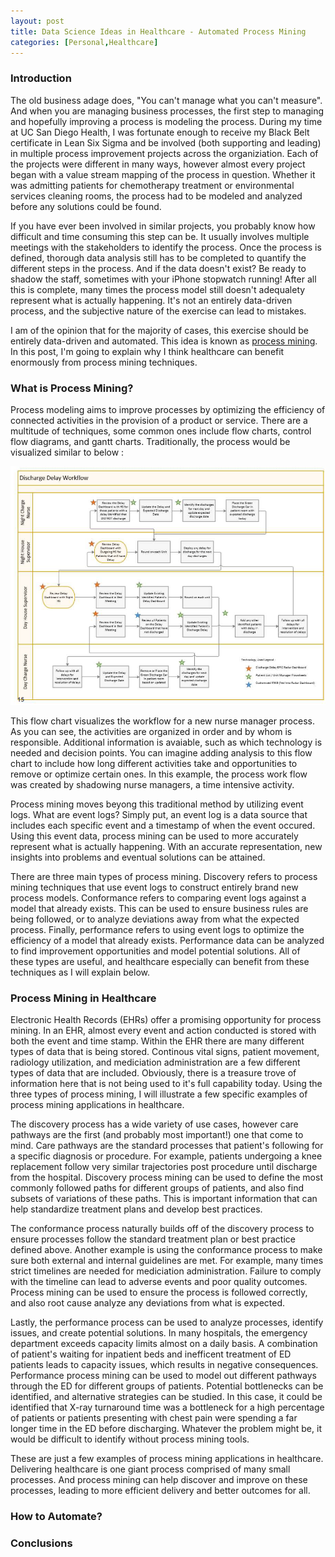 ```yaml
---
layout: post
title: Data Science Ideas in Healthcare - Automated Process Mining
categories: [Personal,Healthcare]
---
```


### Introduction

The old business adage does, "You can't manage what you can't measure".  And when you are managing business processes, the first step to managing and hopefully improving a process is modeling the process.  During my time at UC San Diego Health, I was fortunate enough to receive my Black Belt certificate in Lean Six Sigma and be involved (both supporting and leading) in multiple process improvement projects across the organiziation.  Each of the projects were different in many ways, however almost every project began with a value stream mapping of the process in question.  Whether it was admitting patients for chemotherapy treatment or environmental services cleaning rooms, the process had to be modeled and analyzed before any solutions could be found.  

If you have ever been involved in similar projects, you probably know how difficult and time consuming this step can be.  It usually involves multiple meetings with the stakeholders to identify the process. Once the process is defined, thorough data analysis still has to be completed to quantify the different steps in the process.  And if the data doesn't exist?  Be ready to shadow the staff, sometimes with your iPhone stopwatch running!  After all this is complete, many times the process model still doesn't adequalety represent what is actually happening.  It's not an entirely data-driven process, and the subjective nature of the exercise can lead to mistakes.  

I am of the opinion that for the majority of cases, this exercise should be entirely data-driven and automated. This idea is known as [process mining](https://en.wikipedia.org/wiki/Process_mining).  In this post, I'm going to explain why I think healthcare can benefit enormously from process mining techniques.    

### What is Process Mining?

Process modeling aims to improve processes by optimizing the efficiency of connected activities in the provision of a product or service. There are a multitude of techniques, some common ones include flow charts, control flow diagrams, and gantt charts. Traditionally, the process would be visualized similar to below :

<img src="/images/delay_pic.PNG" alt="Discharge Delay Workflow"/>

This flow chart visualizes the workflow for a new nurse manager process.  As you can see, the activities are organized in order and by whom is responsible. Additional information is avaiable, such as which technology is needed and decision points.  You can imagine adding analysis to this flow chart to include how long different activities take and opportunities to remove or optimize certain ones.  In this example, the process work flow was created by shadowing nurse managers, a time intensive activity.  

Process mining moves beyong this traditional method by utilizing event logs.  What are event logs? Simply put, an event log is a data source that includes each specific event and a timestamp of when the event occured.  Using this event data, process mining can be used to more accurately represent what is actually happening.  With an accurate representation, new insights into problems and eventual solutions can be attained. 

There are three main types of process mining.  Discovery refers to process mining techniques that use event logs to construct entirely brand new process models. Conformance refers to comparing event logs against a model that already exists. This can be used to ensure business rules are being followed, or to analyze deviations away from what the expected process.  Finally, performance refers to using event logs to optimize the efficiency of a model that already exists.  Performance data can be analyzed to find improvement opportunities and model potential solutions.  All of these types are useful, and healthcare especially can benefit from these techniques as I will explain below. 

### Process Mining in Healthcare

Electronic Health Records (EHRs) offer a promising opportunity for process mining.  In an EHR, almost every event and action conducted is stored with both the event and time stamp.  Within the EHR there are many different types of data that is being stored.  Continous vital signs, patient movement, radiology utilization, and mediciation administration are a few different types of data that are included.  Obviously, there is a treasure trove of information here that is not being used to it's full capability today. Using the three types of process mining, I will illustrate a few specific examples of process mining applications in healthcare.  

The discovery process has a wide variety of use cases, however care pathways are the first (and probably most important!) one that come to mind.  Care pathways are the standard processes that patient's following for a specific diagnosis or procedure. For example, patients undergoing a knee replacement follow very similar trajectories post procedure until discharge from the hospital.  Discovery process mining can be used to define the most commonly followed paths for different groups of patients, and also find subsets of variations of these paths.  This is important information that can help standardize treatment plans and develop best practices. 

The conformance process naturally builds off of the discovery process to ensure processes follow the standard treatment plan or best practice defined above.  Another example is using the conformance process to make sure both external and internal guidelines are met.  For example, many times strict timelines are needed for mediciation administration.  Failure to comply with the timeline can lead to adverse events and poor quality outcomes.  Process mining can be used to ensure the process is followed correctly, and also root cause analyze any deviations from what is expected. 

Lastly, the performance process can be used to analyze processes, identify issues, and create potential solutions.  In many hospitals, the emergency department exceeds capacity limits almost on a daily basis.  A combination of patient's waiting for inpatient beds and inefficent treatment of ED patients leads to capacity issues, which results in negative consequences.  Performance process mining can be used to model out different pathways through the ED for different groups of patients.  Potential bottlenecks can be identified, and alternative strategies can be studied.  In this case, it could be identified that X-ray turnaround time was a bottleneck for a high percentage of patients or patients presenting with chest pain were spending a far longer time in the ED before discharging.  Whatever the problem might be, it would be difficult to identify without process mining tools. 

These are just a few examples of process mining applications in healthcare. Delivering healthcare is one giant process comprised of many small processes.  And process mining can help discover and improve on these processes, leading to more efficient delivery and better outcomes for all. 

### How to Automate?

### Conclusions


